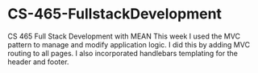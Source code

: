 # CS-465-FullstackDevelopment
CS 465 Full Stack Development with MEAN
This week I used the MVC pattern to manage and modify application logic.
I did this by adding MVC routing to all pages.
I also incorporated handlebars templating for the header and footer.
